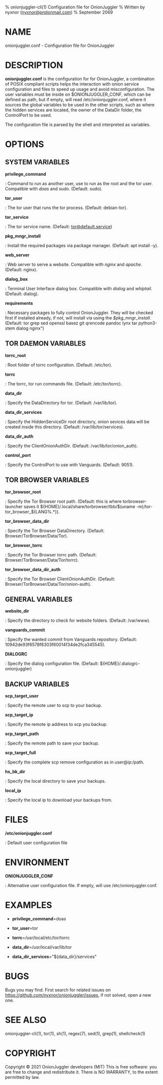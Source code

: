 % onionjuggler-cli(1) Configuration file for OnionJuggler
% Written by nyxnor (nyxnor@protonmail.com)
% September 2069

# NAME

onionjuggler.conf - Configuration file for OnionJuggler


# DESCRIPTION

**onionjuggler.conf** is the configuration for for OnionJuggler, a combination of POSIX compliant scripts helps the interaction with onion service configuration and files to speed up usage and avoid misconfiguration. The user variables must be inside on $ONIONJUGGLER_CONF, which can be defined as path, but if empty, will read /etc/onionjuggler.conf, where it sources the global variables to be used in the other scripts, such as where the hidden services are located, the owner of the DataDir folder, the ControlPort to be used.

The configuration file is parsed by the shell and interpreted as variables.


# OPTIONS

## SYSTEM VARIABLES

**privilege_command**

: Command to run as another user, use to run as the root and the tor user. Compatible with *doas* and *sudo*. (Default: sudo).

**tor_user**

: The tor user that runs the tor process. (Default: debian-tor).

**tor_service**

: The tor service name. (Default: tor@default.service)

**pkg_mngr_install**

: Install the required packages via package manager. (Default: apt install -y).

**web_server**

: Web server to serve a website. Compatible with *nginx* and *apache*. (Default: nginx).

**dialog_box**

: Terminal User Interface dialog box. Compatible with *dialog* and *whiptail*. (Default: dialog).

**requirements**

: Necessary packages to fully control OnionJuggler. They will be checked first if installed already, if not, will install via using the *$pkg_mngr_install*. (Default: tor grep sed openssl basez git qrencode pandoc lynx tar python3-stem dialog nginx")


## TOR DAEMON VARIABLES

**torrc_root**

: Root folder of torrc configuration. (Default: /etc/tor).

**torrc**

: The torrc, tor run commands file. (Default: /etc/tor/torrc).

**data_dir**

: Specify the DataDirectory for tor. (Default: /var/lib/tor).

**data_dir_services**

: Specify the HiddenServiceDir root directory, onion sevices data will be created inside this directory. (Default: /var/lib/tor/services).

**data_dir_auth**

: Specify the ClientOnionAuthDir. (Default: /var/lib/tor/onion_auth).

**control_port**

: Specify the ControlPort to use with Vanguards. (Default: 9051).


## TOR BROWSER VARIABLES

**tor_browser_root**

: Specify the Tor Browser root path. (Default: this is where torbrowser-launcher saves it \$\{HOME\}/.local/share/torbrowser/tbb/\$(uname -m)/tor-tor_browser_\$\{LANG%.*\}).

**tor_browser_data_dir**

: Specify the Tor Browser DataDirectory. (Default: Browser/TorBrowser/Data/Tor).

**tor_browser_torrc**

: Specify the Tor Browser torrc path. (Default: Browser/TorBrowser/Data/Tor/torrc).

**tor_browser_data_dir_auth**

: Specify the Tor Browser ClientOnionAuthDir. (Default: Browser/TorBrowser/Data/Tor/onion-auth).


## GENERAL VARIABLES

**website_dir**

: Specify the directory to check for website folders. (Default: /var/www).

**vanguards_commit**

: Specify the wanted commit from Vanguards repository. (Default: 10942de93f6578f8303f60014f34de2fca345545).

**DIALOGRC**

: Specify the dialog configuration file. (Default: \$\{HOME\}/.dialogrc-onionjuggler)


## BACKUP VARIABLES

**scp_target_user**

: Specify the remote user to scp to your backup.

**scp_target_ip**

: Specify the remote ip address to scp you backup.

**scp_target_path**

: Specify the remote path to save your backup.

**scp_target_full**

: Specify the complete scp remove configuration as in user@ip:/path.

**hs_bk_dir**

: Specify the local directory to save your backups.

**local_ip**

: Specify the local ip to download your backups from.


# FILES

**/etc/onionjuggler.conf**

: Default user configuration file


# ENVIRONMENT

**ONIONJUGGLER_CONF**

: Alternative user configuration file. If empty, will use /etc/onionjuggler.conf.


# EXAMPLES

* **privilege_command**=doas

* **tor_user**=tor

* **torrc**=/usr/local/etc/tor/torrc

* **data_dir**=/usr/local/var/lib/tor

* **data_dir_services**="\$\{data_dir\}/services"

# BUGS

Bugs you may find. First search for related issues on https://github.com/nyxnor/onionjuggler/issues, if not solved, open a new one.


# SEE ALSO

onionjuggler-cli(1), tor(1), sh(1), regex(7), sed(1), grep(1), shellcheck(1)


# COPYRIGHT

Copyright  ©  2021  OnionJuggler developers (MIT)
This is free software: you are free to change and redistribute it.  There is NO WARRANTY, to the extent permitted by law.
